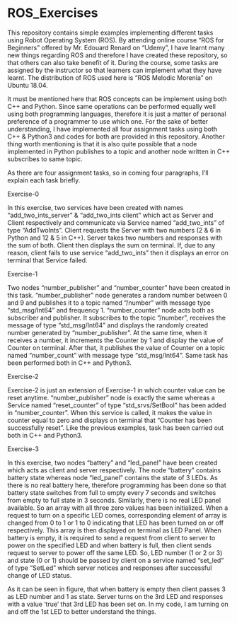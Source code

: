 # ROS_Exercises

This repository contains simple examples implementing different tasks using Robot Operating System (ROS).  By attending online course “ROS for Beginners” offered by Mr. Edouard Renard on “Udemy”, I have learnt many new things regarding ROS and therefore I have created these repository, so that others can also take benefit of it. During the course, some tasks are assigned by the instructor so that learners can implement what they have learnt. The distribution of ROS used here is “ROS Melodic Morenia” on Ubuntu 18.04.

It must be mentioned here that ROS concepts can be implement using both C++ and Python. Since same operations can be performed equally well using both programming languages, therefore it is just a matter of personal preference of a programmer to use which one. For the sake of better understanding, I have implemented all four assignment tasks using both C++ & Python3 and codes for both are provided in this repository. Another thing worth mentioning is that it is also quite possible that a node implemented in Python publishes to a topic and another node written in C++ subscribes to same topic. 

As there are four assignment tasks, so in coming four paragraphs, I’ll explain each task briefly.


Exercise-0

In this exercise, two services have been created with names “add_two_ints_server” & “add_two_ints client” which act as Server and Client respectively and communicate via Service named “add_two_ints” of type “AddTwoInts”.  Client requests the Server with two numbers (2 & 6 in Python and 12 & 5 in C++). Server takes two numbers and responses with the sum of both. Client then displays the sum on terminal. If, due to any reason, client fails to use service “add_two_ints” then it displays an error on terminal that Service failed.


Exercise-1

Two nodes “number_publisher” and “number_counter” have been created in this task. “number_publisher” node generates a random number between 0 and 9 and publishes it to a topic named “/number” with message type “std_msg/Int64” and frequency 1. “number_counter” node acts both as subscriber and publisher. It subscribes to the topic “/number”, receives the message of type “std_msg/Int64” and displays the randomly created number generated by “number_publisher”. At the same time, when it receives a number, it increments the Counter by 1 and display the value of Counter on terminal. After that, it publishes the value of Counter on a topic named “number_count” with message type “std_msg/Int64”. Same task has been performed both in C++ and Python3.


Exercise-2

Exercise-2 is just an extension of Exercise-1 in which counter value can be reset anytime. “number_publisher” node is exactly the same whereas a Service named “reset_counter” of type “std_srvs/SetBool” has been added in “number_counter”. When this service is called, it makes the value in counter equal to zero and displays on terminal that “Counter has been successfully reset”. Like the previous examples, task has been carried out both in C++ and Python3.


Exercise-3

In this exercise, two nodes “battery” and “led_panel” have been created which acts as client and server respectively. The node “battery” contains battery state whereas node “led_panel” contains the state of 3 LEDs.  As there is no real battery here, therefore programming has been done so that battery state switches from full to empty every 7 seconds and switches from empty to full state in 3 seconds. Similarly, there is no real LED panel available. So an array with all three zero values has been initialized. When a request to turn on a specific LED comes, corresponding element of array is changed from 0 to 1 or 1 to 0 indicating that LED has been turned on or off respectively. This array is then displayed on terminal as LED Panel. When battery is empty, it is required to send a request from client to server to power on the specified LED and when battery is full, then client sends request to server to power off the same LED. So, LED number (1 or 2 or 3) and state (0 or 1) should be passed by client on a service named “set_led” of type “SetLed” which server notices and responses after successful change of LED status.

As it can be seen in figure, that when battery is empty then client passes 3 as LED number and 1 as state. Server turns on the 3rd LED and responses with a value ‘true’ that 3rd LED has been set on. In my code, I am turning on and off the 1st LED to better understand the things.
